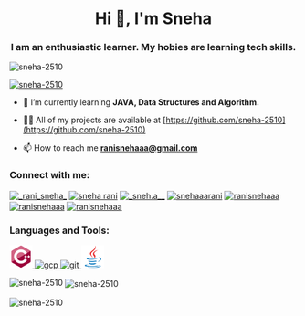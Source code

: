 <h1 align="center">Hi 👋, I'm Sneha</h1>
<h3 align="center">I am an enthusiastic learner. My hobies are learning tech skills.</h3>

<p align="left"> <img src="https://komarev.com/ghpvc/?username=sneha-2510&label=Profile%20views&color=0e75b6&style=flat" alt="sneha-2510" /> </p>

<p align="left"> <a href="https://github.com/ryo-ma/github-profile-trophy"><img src="https://github-profile-trophy.vercel.app/?username=sneha-2510" alt="sneha-2510" /></a> </p>

- 🌱 I’m currently learning **JAVA, Data Structures and Algorithm.**

- 👨‍💻 All of my projects are available at [https://github.com/sneha-2510](https://github.com/sneha-2510)

- 📫 How to reach me **ranisnehaaa@gmail.com**

<h3 align="left">Connect with me:</h3>
<p align="left">
<a href="https://twitter.com/_rani_sneha_" target="blank"><img align="center" src="https://raw.githubusercontent.com/rahuldkjain/github-profile-readme-generator/master/src/images/icons/Social/twitter.svg" alt="_rani_sneha_" height="30" width="40" /></a>
<a href="https://linkedin.com/in/sneha rani" target="blank"><img align="center" src="https://raw.githubusercontent.com/rahuldkjain/github-profile-readme-generator/master/src/images/icons/Social/linked-in-alt.svg" alt="sneha rani" height="30" width="40" /></a>
<a href="https://instagram.com/_sneh.a__" target="blank"><img align="center" src="https://raw.githubusercontent.com/rahuldkjain/github-profile-readme-generator/master/src/images/icons/Social/instagram.svg" alt="_sneh.a__" height="30" width="40" /></a>
<a href="https://www.codechef.com/users/snehaaarani" target="blank"><img align="center" src="https://cdn.jsdelivr.net/npm/simple-icons@3.1.0/icons/codechef.svg" alt="snehaaarani" height="30" width="40" /></a>
<a href="https://www.hackerrank.com/ranisnehaaa" target="blank"><img align="center" src="https://raw.githubusercontent.com/rahuldkjain/github-profile-readme-generator/master/src/images/icons/Social/hackerrank.svg" alt="ranisnehaaa" height="30" width="40" /></a>
<a href="https://www.leetcode.com/ranisnehaaa" target="blank"><img align="center" src="https://raw.githubusercontent.com/rahuldkjain/github-profile-readme-generator/master/src/images/icons/Social/leet-code.svg" alt="ranisnehaaa" height="30" width="40" /></a>
<a href="https://auth.geeksforgeeks.org/user/ranisnehaaa" target="blank"><img align="center" src="https://raw.githubusercontent.com/rahuldkjain/github-profile-readme-generator/master/src/images/icons/Social/geeks-for-geeks.svg" alt="ranisnehaaa" height="30" width="40" /></a>
</p>

<h3 align="left">Languages and Tools:</h3>
<p align="left"> <a href="https://www.w3schools.com/cpp/" target="_blank" rel="noreferrer"> <img src="https://raw.githubusercontent.com/devicons/devicon/master/icons/cplusplus/cplusplus-original.svg" alt="cplusplus" width="40" height="40"/> </a> <a href="https://cloud.google.com" target="_blank" rel="noreferrer"> <img src="https://www.vectorlogo.zone/logos/google_cloud/google_cloud-icon.svg" alt="gcp" width="40" height="40"/> </a> <a href="https://git-scm.com/" target="_blank" rel="noreferrer"> <img src="https://www.vectorlogo.zone/logos/git-scm/git-scm-icon.svg" alt="git" width="40" height="40"/> </a> <a href="https://www.java.com" target="_blank" rel="noreferrer"> <img src="https://raw.githubusercontent.com/devicons/devicon/master/icons/java/java-original.svg" alt="java" width="40" height="40"/> </a> </p>

<p><img align="left" src="https://github-readme-stats.vercel.app/api/top-langs?username=sneha-2510&show_icons=true&locale=en&layout=compact" alt="sneha-2510" /></p>

<p>&nbsp;<img align="center" src="https://github-readme-stats.vercel.app/api?username=sneha-2510&show_icons=true&locale=en" alt="sneha-2510" /></p>

<p><img align="center" src="https://github-readme-streak-stats.herokuapp.com/?user=sneha-2510&" alt="sneha-2510" /></p>

